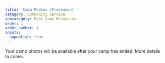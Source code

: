 ```yaml
---
title: 'Camp Photos (Preseason) '
category: Community Service
subcategory: Post Camp Resources
order: 1
order_number: 1
inputs:
  unpublish: true
---
```

Your camp photos will be available after your camp has ended. More details to come…